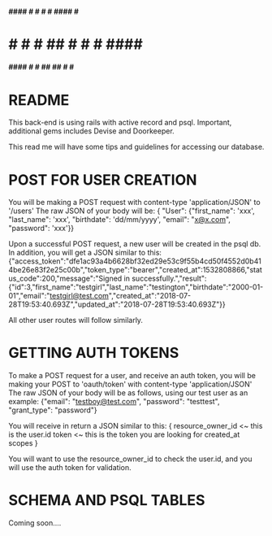 #### #### #  # #   # #### #   #
#    #  # # ## # # # ####  ###
#### #### #  # ## ## #  #   #

# README #

This back-end is using rails with active record and psql.
Important, additional gems includes Devise and Doorkeeper.

This read me will have some tips and guidelines for accessing our database.


# POST FOR USER CREATION #

You will be making a POST request with content-type 'application/JSON' to '/users'
The raw JSON of your body will be:
{ "User": {"first_name": 'xxx', "last_name": 'xxx', "birthdate": 'dd/mm/yyyy', "email": "x@x.com", "password": 'xxx'}}

Upon a successful POST request, a new user will be created in the psql db. In addition, you will get a JSON similar to this:
{"access_token":"dfe1ac93a4b6628bf32ed29e53c9f55b4cd50f4552d0b414be26e83f2e25c00b","token_type":"bearer","created_at":1532808866,"status_code":200,"message":"Signed in successfully.","result":{"id":3,"first_name":"testgirl","last_name":"testington","birthdate":"2000-01-01","email":"testgirl@test.com","created_at":"2018-07-28T19:53:40.693Z","updated_at":"2018-07-28T19:53:40.693Z"}}

All other user routes will follow similarly.

# GETTING AUTH TOKENS #

To make a POST request for a user, and receive an auth token, you will be making your POST to 'oauth/token' with content-type 'application/JSON'
The raw JSON of your body will be as follows, using our test user as an example:
{"email": "testboy@test.com", "password": "testtest", "grant_type": "password"}

You will receive in return a JSON similar to this:
{
resource_owner_id <~ this is the user.id
token <~ this is the token you are looking for
created_at
scopes
}

You will want to use the resource_owner_id to check the user.id, and you will use the auth token for validation.

# SCHEMA AND PSQL TABLES #

Coming soon....


